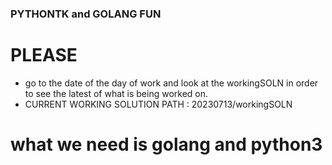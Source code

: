 ### PYTHONTK and GOLANG FUN

# PLEASE 
-  go to the date of the day of work and look at the workingSOLN in order to see the latest of what is being worked on.
-  CURRENT WORKING SOLUTION PATH : 20230713/workingSOLN


# what we need is golang and python3
